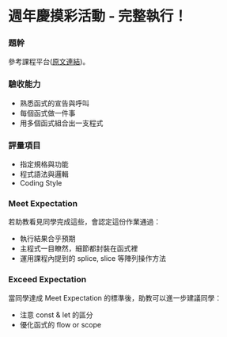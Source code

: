 # 週年慶摸彩活動 - 完整執行！

### 題幹
參考課程平台([原文連結](https://lighthouse.alphacamp.co/courses/39/assignments/912))。

### 驗收能力
* 熟悉函式的宣告與呼叫
* 每個函式做一件事
* 用多個函式組合出一支程式
### 評量項目
* 指定規格與功能
* 程式語法與邏輯
* Coding Style
### Meet Expectation
若助教看見同學完成這些，會認定這份作業通過：
* 執行結果合乎預期
* 主程式一目瞭然，細節都封裝在函式裡
* 運用課程內提到的 splice, slice 等陣列操作方法
### Exceed Expectation
當同學達成 Meet Expectation 的標準後，助教可以進一步建議同學：
* 注意 const & let 的區分
* 優化函式的 flow or scope 
